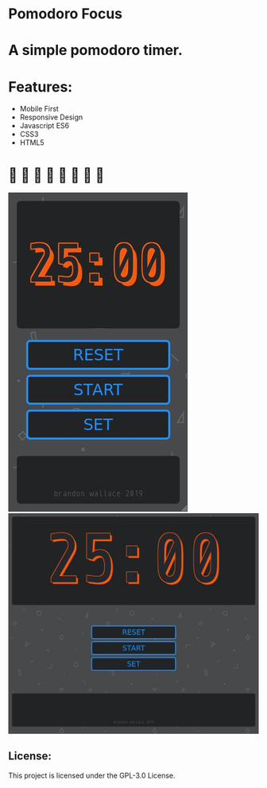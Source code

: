 # Pomodoro Focus

# A simple pomodoro timer.

# Features:

* Mobile First
* Responsive Design
* Javascript ES6
* CSS3
* HTML5

# &#127813; &#127813; &#127813; &#127813; &#127813; &#127813; &#127813; &#127813;	

![screenshot1](images/screenshot1.jpg)
![screenshot2](images/screenshot2.jpg)

## License:

This project is licensed under the GPL-3.0 License.
